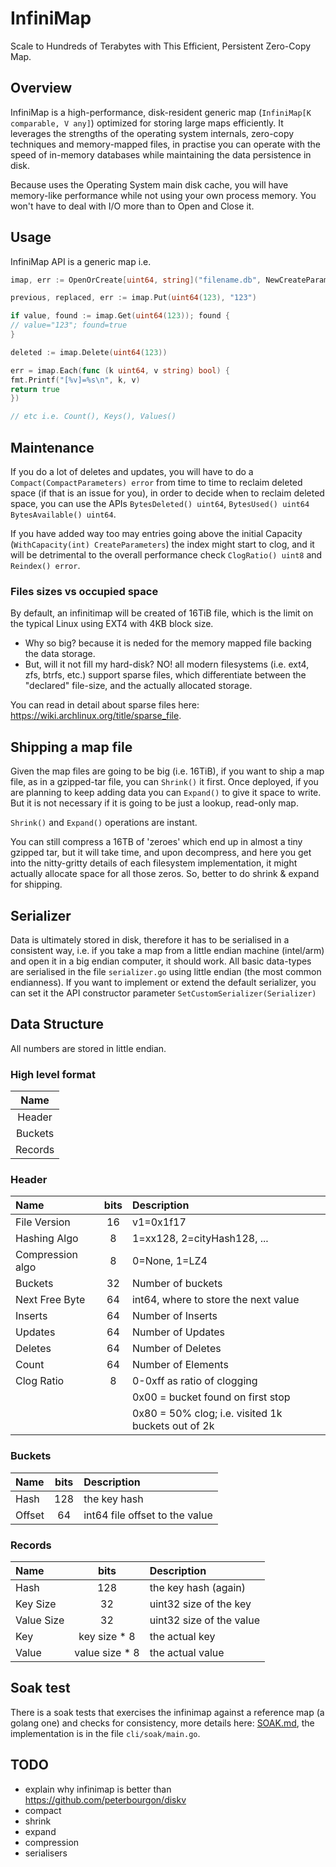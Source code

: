 # InfiniMap

Scale to Hundreds of Terabytes with This Efficient, Persistent Zero-Copy Map.

## Overview

InfiniMap is a high-performance, disk-resident generic map (`InfiniMap[K comparable, V any]`) optimized for storing large maps efficiently. It leverages the
strengths of the operating system internals, zero-copy techniques and memory-mapped files, in practise you can operate with the speed of in-memory databases
while maintaining the data persistence in disk.

Because uses the Operating System main disk cache, you will have memory-like performance while not using your own process memory.
You won't have to deal with I/O more than to Open and Close it.

## Usage

InfiniMap API is a generic map i.e.

```go
imap, err := OpenOrCreate[uint64, string]("filename.db", NewCreateParameters())

previous, replaced, err := imap.Put(uint64(123), "123")

if value, found := imap.Get(uint64(123)); found {
// value="123"; found=true
}

deleted := imap.Delete(uint64(123))

err = imap.Each(func (k uint64, v string) bool) {
fmt.Printf("[%v]=%s\n", k, v)
return true
})

// etc i.e. Count(), Keys(), Values()
```

## Maintenance

If you do a lot of deletes and updates, you will have to do a `Compact(CompactParameters) error` from time to time to reclaim deleted space (if that is an issue
for you), in order to decide when to reclaim deleted space, you can use the APIs `BytesDeleted() uint64`, `BytesUsed() uint64` `BytesAvailable() uint64`.

If you have added way too may entries going above the initial Capacity (`WithCapacity(int) CreateParameters`) the index might start to clog, and it will be
detrimental to the overall performance check `ClogRatio() uint8` and `Reindex() error`.

### Files sizes vs occupied space

By default, an infinitimap will be created of 16TiB file, which is the limit on the typical Linux using EXT4 with 4KB block size.

- Why so big? because it is neded for the memory mapped file backing the data storage.
- But, will it not fill my hard-disk? NO! all modern filesystems (i.e. ext4, zfs, btrfs, etc.) support sparse files, which differentiate between the "declared"
  file-size, and the actually allocated storage.

You can read in detail about sparse files here: https://wiki.archlinux.org/title/sparse_file.

## Shipping a map file

Given the map files are going to be big (i.e. 16TiB), if you want to ship a map file, as in a gzipped-tar file, you can `Shrink()` it first.
Once deployed, if you are planning to keep adding data you can `Expand()` to give it space to write. But it is not necessary if it is going to be just a
lookup, read-only map.

`Shrink()` and `Expand()` operations are instant. 

You can still compress a 16TB of 'zeroes' which end up in almost a tiny gzipped tar, but it will take time, and upon decompress, and here you get into the
nitty-gritty details of each filesystem implementation, it might actually allocate space for all those zeros. So, better to do shrink & expand for shipping.

## Serializer

Data is ultimately stored in disk, therefore it has to be serialised in a consistent way, i.e. if you take a map from a little endian machine (intel/arm) and
open it in a big endian computer, it should work. All basic data-types are serialised in the file `serializer.go` using little endian (the most common 
endianness).  If you want to implement or extend the default serializer, you can set it the API constructor parameter `SetCustomSerializer(Serializer)`

## Data Structure

All numbers are stored in little endian.

### High level format

| **Name** |
|:--------:|
|  Header  |
| Buckets  |
| Records  |

### Header

| **Name**         | **bits** | **Description**                                     |
|:-----------------|:--------:|:----------------------------------------------------|
| File Version     |    16    | v1=0x1f17                                           |
| Hashing Algo     |    8     | 1=xx128, 2=cityHash128, ...                         |
| Compression algo |    8     | 0=None, 1=LZ4                                       |
| Buckets          |    32    | Number of buckets                                   |
| Next Free Byte   |    64    | int64, where to store the next value                |
| Inserts          |    64    | Number of Inserts                                   |
| Updates          |    64    | Number of Updates                                   |
| Deletes          |    64    | Number of Deletes                                   |
| Count            |    64    | Number of Elements                                  |
| Clog Ratio       |    8     | 0-0xff as ratio of clogging                         |
|                  |          | 0x00 = bucket found on first stop                   |
|                  |          | 0x80 = 50% clog; i.e. visited 1k buckets out of  2k |                           

### Buckets

| **Name** | **bits** | **Description**                |
|:---------|:--------:|:-------------------------------|
| Hash     |   128    | the key hash                   |
| Offset   |    64    | int64 file offset to the value |

### Records

| **Name**   |    **bits**    | **Description**          |
|:-----------|:--------------:|:-------------------------|
| Hash       |      128       | the key hash (again)     |
| Key Size   |       32       | uint32 size of the key   |
| Value Size |       32       | uint32 size of the value |
| Key        |  key size * 8  | the actual key           |
| Value      | value size * 8 | the actual value         |

## Soak test

There is a soak tests that exercises the infinimap against a reference map (a golang one) and checks for consistency, more details here: [SOAK.md](SOAK.md), the
implementation is in the file `cli/soak/main.go`.

## TODO

- explain why infinimap is better than https://github.com/peterbourgon/diskv
- compact
- shrink
- expand
- compression
- serialisers
